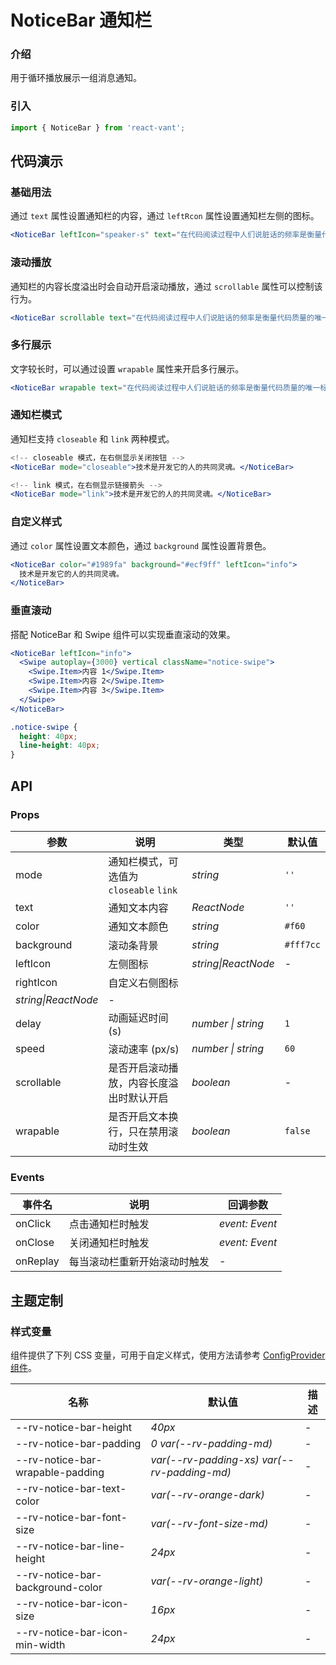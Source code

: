 # NoticeBar 通知栏

### 介绍

用于循环播放展示一组消息通知。

### 引入

```js
import { NoticeBar } from 'react-vant';
```

## 代码演示

### 基础用法

通过 `text` 属性设置通知栏的内容，通过 `leftRcon` 属性设置通知栏左侧的图标。

```jsx
<NoticeBar leftIcon="speaker-s" text="在代码阅读过程中人们说脏话的频率是衡量代码质量的唯一标准。" />
```

### 滚动播放

通知栏的内容长度溢出时会自动开启滚动播放，通过 `scrollable` 属性可以控制该行为。

```jsx
<NoticeBar scrollable text="在代码阅读过程中人们说脏话的频率是衡量代码质量的唯一标准。" />
```

### 多行展示

文字较长时，可以通过设置 `wrapable` 属性来开启多行展示。

```jsx
<NoticeBar wrapable text="在代码阅读过程中人们说脏话的频率是衡量代码质量的唯一标准。" />
```

### 通知栏模式

通知栏支持 `closeable` 和 `link` 两种模式。

```jsx
<!-- closeable 模式，在右侧显示关闭按钮 -->
<NoticeBar mode="closeable">技术是开发它的人的共同灵魂。</NoticeBar>

<!-- link 模式，在右侧显示链接箭头 -->
<NoticeBar mode="link">技术是开发它的人的共同灵魂。</NoticeBar>
```

### 自定义样式

通过 `color` 属性设置文本颜色，通过 `background` 属性设置背景色。

```jsx
<NoticeBar color="#1989fa" background="#ecf9ff" leftIcon="info">
  技术是开发它的人的共同灵魂。
</NoticeBar>
```

### 垂直滚动

搭配 NoticeBar 和 Swipe 组件可以实现垂直滚动的效果。

```jsx
<NoticeBar leftIcon="info">
  <Swipe autoplay={3000} vertical className="notice-swipe">
    <Swipe.Item>内容 1</Swipe.Item>
    <Swipe.Item>内容 2</Swipe.Item>
    <Swipe.Item>内容 3</Swipe.Item>
  </Swipe>
</NoticeBar>
```

```css
.notice-swipe {
  height: 40px;
  line-height: 40px;
}
```

## API

### Props

| 参数                | 说明                                     | 类型                | 默认值    |
| ------------------- | ---------------------------------------- | ------------------- | --------- |
| mode                | 通知栏模式，可选值为 `closeable` `link`  | _string_            | `''`      |
| text                | 通知文本内容                             | _ReactNode_         | `''`      |
| color               | 通知文本颜色                             | _string_            | `#f60`    |
| background          | 滚动条背景                               | _string_            | `#fff7cc` |
| leftIcon            | 左侧图标   | _string\|ReactNode_ | -         |
| rightIcon           | 自定义右侧图标                           |
| _string\|ReactNode_ | -                                        |
| delay               | 动画延迟时间 (s)                         | _number \| string_  | `1`       |
| speed               | 滚动速率 (px/s)                          | _number \| string_  | `60`      |
| scrollable          | 是否开启滚动播放，内容长度溢出时默认开启 | _boolean_           | -         |
| wrapable            | 是否开启文本换行，只在禁用滚动时生效     | _boolean_           | `false`   |

### Events

| 事件名 | 说明                         | 回调参数       |
| ------ | ---------------------------- | -------------- |
| onClick  | 点击通知栏时触发             | _event: Event_ |
| onClose  | 关闭通知栏时触发             | _event: Event_ |
| onReplay | 每当滚动栏重新开始滚动时触发 | -              |


## 主题定制

### 样式变量

组件提供了下列 CSS 变量，可用于自定义样式，使用方法请参考 [ConfigProvider 组件](#/zh-CN/config-provider)。

| 名称 | 默认值 | 描述 |
| --- | --- | --- |
| --rv-notice-bar-height | _40px_ | - |
| --rv-notice-bar-padding | _0 var(--rv-padding-md)_ | - |
| --rv-notice-bar-wrapable-padding | _var(--rv-padding-xs) var(--rv-padding-md)_ | - |
| --rv-notice-bar-text-color | _var(--rv-orange-dark)_ | - |
| --rv-notice-bar-font-size | _var(--rv-font-size-md)_ | - |
| --rv-notice-bar-line-height | _24px_ | - |
| --rv-notice-bar-background-color | _var(--rv-orange-light)_ | - |
| --rv-notice-bar-icon-size | _16px_ | - |
| --rv-notice-bar-icon-min-width | _24px_ | - |
